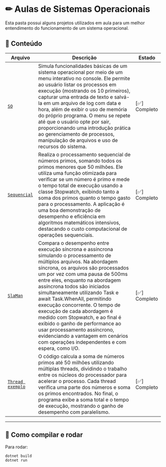 # ✏ Aulas de Sistemas Operacionais

Esta pasta possui alguns projetos utilizados em aula para um melhor entendimento do funcionamento de um sistema operacional.

## 📌 Conteúdo

| Arquivo               | Descrição                                                                 | Estado |
|------------------------|--------------------------------------------------------------------------|--------|
| [`SO`](./SO/SO/Program.cs)     | Simula funcionalidades básicas de um sistema operacional por meio de um menu interativo no console. Ele permite ao usuário listar os processos em execução (mostrando os 10 primeiros), capturar uma entrada de texto e salvá-la em um arquivo de log com data e hora, além de exibir o uso de memória do próprio programa. O menu se repete até que o usuário opte por sair, proporcionando uma introdução prática ao gerenciamento de processos, manipulação de arquivos e uso de recursos do sistema.  | [✅] Completo|
| [`Sequencial`](./Sequencial/Sequencial/Program.cs)   | Realiza o processamento sequencial de números primos, somando todos os primos menores que 50 milhões. Ele utiliza uma função otimizada para verificar se um número é primo e mede o tempo total de execução usando a classe Stopwatch, exibindo tanto a soma dos primos quanto o tempo gasto para o processamento. A aplicação é uma boa demonstração de desempenho e eficiência em algoritmos matemáticos intensivos, destacando o custo computacional de operações sequenciais. | [✅] Completo|
| [`SlaMan`](./SlaMan/SlaMan/Program.cs) | Compara o desempenho entre execução síncrona e assíncrona simulando o processamento de múltiplos arquivos. Na abordagem síncrona, os arquivos são processados um por vez com uma pausa de 500ms entre eles, enquanto na abordagem assíncrona todos são iniciados simultaneamente utilizando Task e await Task.WhenAll, permitindo execução concorrente. O tempo de execução de cada abordagem é medido com Stopwatch, e ao final é exibido o ganho de performance ao usar processamento assíncrono, evidenciando a vantagem em cenários com operações independentes e com espera, como I/O. | [✅] Completo|
| [`Thread exemplo`](./Thread%20exemplo/Program.cs)        | O código calcula a soma de números primos até 50 milhões utilizando múltiplas threads, dividindo o trabalho entre os núcleos do processador para acelerar o processo. Cada thread verifica uma parte dos números e soma os primos encontrados. No final, o programa exibe a soma total e o tempo de execução, mostrando o ganho de desempenho com paralelismo. | [✅] Completo |

---

## 🚀 Como compilar e rodar

Para rodar:

```bash
dotnet build
dotnet run

